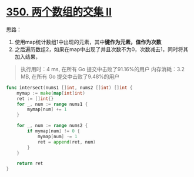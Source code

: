 # [350. 两个数组的交集 II](https://leetcode-cn.com/problems/intersection-of-two-arrays-ii/)

思路：
1. 使用map统计数组1中出现的元素，其中**键作为元素，值作为次数**
2. 之后遍历数组2，如果在map中出现了并且次数不为0，次数减去1，同时将其加入结果，


> 执行用时：4 ms, 在所有 Go 提交中击败了91.16%的用户
> 		内存消耗：3.2 MB, 在所有 Go 提交中击败了9.48%的用户


```go
func intersect(nums1 []int, nums2 []int) []int {
	mymap := make(map[int]int)
	ret := []int{}
	for _, num := range nums1 {
		mymap[num] += 1
	}

	for _, num := range nums2 {
		if mymap[num] != 0 {
			mymap[num] -= 1
			ret = append(ret, num)
		}
	}

	return ret
}
```

